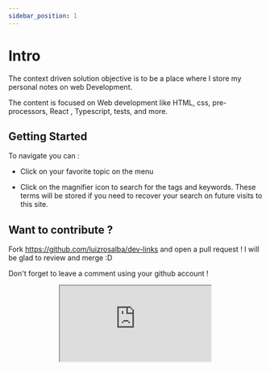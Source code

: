 ```yaml
---
sidebar_position: 1
---
```


# Intro

The context driven solution objective is to be a place where I store my personal notes on web Development.

The content is focused on Web development like HTML, css, pre-processors, React , Typescript, tests, and more.

## Getting Started

To navigate you can :

- Click on your favorite topic on the menu

- Click on the magnifier icon to search for the tags and keywords. These terms will be stored if you need to recover your search on future visits to this site.

## Want to contribute ?

Fork https://github.com/luizrosalba/dev-links and open a pull request ! I will be glad to review and merge :D

Don't forget to leave a comment using your github account !

<center>
<iframe src="https://embed.lottiefiles.com/animation/126196"></iframe>
</center>
